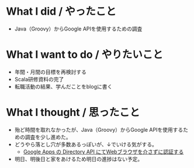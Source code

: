 # What I did / やったこと
- Java（Groovy）からGoogle APIを使用するための調査

# What I want to do / やりたいこと
- 年間・月間の目標を再検討する
- Scala研修資料の完了
- 転職活動の結果、学んだことをblogに書く

# What I thought / 思ったこと
- 殆ど時間を取れなかったが、Java（Groovy）からGoogle APIを使用するための調査を少し進めた。
- どうやら落とし穴が多数あるっぽいが、↓でいける気がする。
  - [Google Apps の Directory API にてWebブラウザを介さずに認証する](http://www.techscore.com/blog/2015/12/12/google-apps-%E3%81%AE-directory-api-%E3%81%AB%E3%81%A6web%E3%83%96%E3%83%A9%E3%82%A6%E3%82%B6%E3%82%92%E4%BB%8B%E3%81%95%E3%81%9A%E3%81%AB%E8%AA%8D%E8%A8%BC%E3%81%99%E3%82%8B/)
- 明日、明後日と家をあけるため明日の進捗はない予定。
